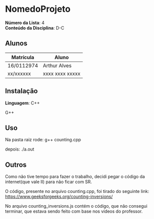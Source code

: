 # NomedoProjeto

**Número da Lista**: 4<br>
**Conteúdo da Disciplina**: D-C<br>

## Alunos
|Matrícula | Aluno |
| -- | -- |
| 16/0112974  |  Arthur Alves |
| xx/xxxxxx  |  xxxx xxxx xxxxx |


## Instalação 
**Linguagem**: C++<br>

G++

## Uso 
Na pasta raiz rode:
     g++ counting.cpp

depois:
    ./a.out

## Outros 
Como não tive tempo para fazer o trabalho, decidi pegar o código da internet(que vale II) para não ficar com SR.


O código, presente no arquivo counting.cpp, foi tirado do seguinte link: https://www.geeksforgeeks.org/counting-inversions/

No arquivo counting_inversions.js contém o código, que não consegui terminar, que estava sendo feito com base nos vídeos do professor.






